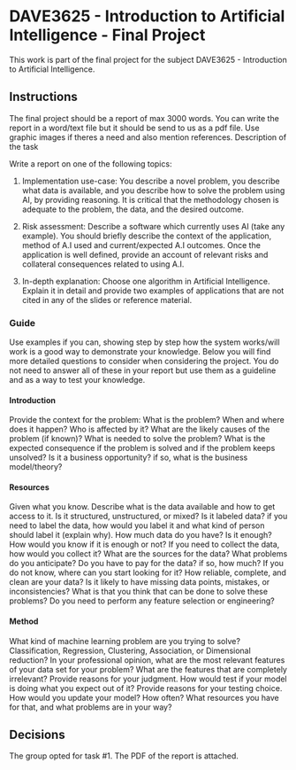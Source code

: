 # DAVE3625 - Introduction to Artificial Intelligence - Final Project

This work is part of the final project for the subject DAVE3625 - Introduction to Artificial Intelligence.

## Instructions

The final project should be a report of max 3000 words. You can write the report in a word/text file but it should be send to us as a pdf file. Use graphic images if theres a need and also mention references.
Description of the task

Write a report on one of the following topics:

1. Implementation use-case: You describe a novel problem, you describe what data is available, and you describe how to solve the problem using AI, by providing reasoning. It is critical that the methodology chosen is adequate to the problem, the data, and the desired outcome.

2. Risk assessment: Describe a software which currently uses AI (take any example). You should briefly describe the context of the application, method of A.I used and current/expected A.I outcomes. Once the application is well defined, provide an account of relevant risks and collateral consequences related to using A.I.

3. In-depth explanation: Choose one algorithm in Artificial Intelligence. Explain it in detail and provide two examples of applications that are not cited in any of the slides or reference material.
 
### Guide

Use examples if you can, showing step by step how the system works/will work is a good way to demonstrate your knowledge. Below you will find more detailed questions to consider when considering the project. You do not need to answer all of these in your report but use them as a guideline and as a way to test your knowledge.

#### Introduction

Provide the context for the problem: What is the problem? When and where does it happen? Who is affected by it? What are the likely causes of the problem (if known)? What is needed to solve the problem? What is the expected consequence if the problem is solved and if the problem keeps unsolved? Is it a business opportunity? if so, what is the business model/theory?


#### Resources

Given what you know. Describe what is the data available and how to get access to it. Is it structured, unstructured, or mixed? Is it labeled data? if you need to label the data, how would you label it and what kind of person should label it (explain why). How much data do you have? Is it enough? How would you know if it is enough or not?
If you need to collect the data, how would you collect it? What are the sources for the data? What problems do you anticipate? Do you have to pay for the data? if so, how much? If you do not know, where can you start looking for it?
How reliable, complete, and clean are your data? Is it likely to have missing data points, mistakes, or inconsistencies? What is that you think that can be done to solve these problems?
Do you need to perform any feature selection or engineering?


#### Method

What kind of machine learning problem are you trying to solve? Classification, Regression, Clustering, Association, or Dimensional reduction?
In your professional opinion, what are the most relevant features of your data set for your problem? What are the features that are completely irrelevant? Provide reasons for your judgment.
How would test if your model is doing what you expect out of it? Provide reasons for your testing choice.
How would you update your model? How often? What resources you have for that, and what problems are in your way?

## Decisions

The group opted for task #1. The PDF of the report is attached.
